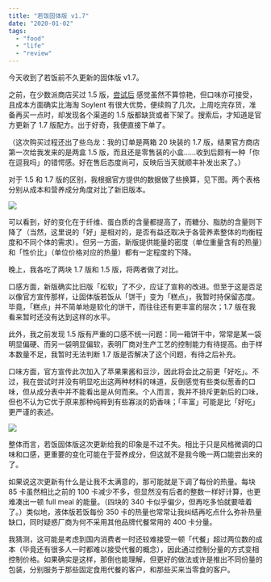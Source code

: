 ```yaml
---
title: "若饭固体版 v1.7"
date: "2020-01-02"
tags:
  - "food"
  - "life"
  - "review"
---
```


今天收到了若饭前不久更新的固体版 v1.7。

之前，在少数派商店买过 1.5 版，[尝试后](https://type.cyhsu.xyz/2019/09/one-year-with-soylent/) 感觉虽然不算惊艳，但口味亦可接受，且成本方面确实比海淘 Soylent 有很大优势，便续购了几次。上周吃完存货，准备再买一点时，却发现各个渠道的 1.5 版都缺货或者下架了。搜索后，才知道是官方更新了 1.7 版配方。出于好奇，我便直接下单了。

（这次购买过程还出了些乌龙：我的订单是两箱 20 块装的 1.7 版，结果官方商店第一次给我发来的是两盒 1.5 版，而且还是零售装的小盒……收到后颇有一种「你在逗我吗」的错愕感。好在售后态度尚可，反映后当天就顺丰补发出来了。）

对于 1.5 和 1.7 版的区别，我根据官方提供的数据做了些换算，见下图。两个表格分别从成本和营养成分角度对比了新旧版本。

![](https://p178.p0.n0.cdn.getcloudapp.com/items/jkun41Rk/Screen+Shot+2019-12-28+at+9.24.37+PM.jpeg?v=8b28350469bc20f22e0aadc957685927)

可以看到，好的变化在于纤维、蛋白质的含量都提高了，而糖分、脂肪的含量则下降了（当然，这里说的「好」是相对的，是否有益还取决于各营养素整体的均衡程度和不同个体的需求）。但另一方面，新版提供能量的密度（单位重量含有的热量）和「性价比」（单位价格对应的热量）都有一定程度的下降。

晚上，我各吃了两块 1.7 版和 1.5 版，将两者做了对比。

口感方面，新版确实比旧版「松软」了不少，应证了宣称的改进。但至于这是否足以像官方宣传那样，让固体版若饭从「饼干」变为「糕点」，我暂时持保留态度。毕竟，「糕点」并不简单地是软化的饼干，而往往还有更丰富的层次；1.7 版在我看来暂时还没有达到这样的水平。

此外，我之前发现 1.5 版有严重的口感不统一问题：同一箱饼干中，常常是某一袋明显偏硬、而另一袋明显偏软，表明厂商对生产工艺的控制能力有待提高。由于样本数量不足，我暂时无法判断 1.7 版是否解决了这个问题，有待之后补充。

口味方面，官方宣传此次加入了苹果果酱和豆沙，因此将会比之前更「好吃」。不过，我在尝试时并没有明显吃出这两种材料的味道，反倒感觉有些类似葱香的口味，但从成分表中并不能看出是从何而来。个人而言，我并不排斥更新后的口味，但也不认为它优于原来那种纯粹到有些寡淡的奶香味；「丰富」可能是比「好吃」更严谨的表述。

![](https://p178.p0.n0.cdn.getcloudapp.com/items/8Luw5x65/IMG_8194.jpg?v=1f573221b744f08c4093e5363664383f)

整体而言，若饭固体版这次更新给我的印象是不过不失。相比于只是风格微调的口味和口感，更重要的变化可能在于营养成分，但这就不是我今晚一两口能尝出来的了。

如果说这次更新有什么是让我不太满意的，那可能就是下调了每份的热量。每块 85 卡虽然相比之前的 100 卡减少不多，但显然没有后者的整数一样好计算，也更难凑出一顿 full meal 的能量。（四块的 340 卡似乎偏少，但再吃多怕就要噎着了。）类似地，液体版若饭每份 350 卡的热量也常常让我纠结再吃点什么弥补热量缺口，同时疑惑厂商为何不采用其他品牌代餐常用的 400 卡分量。

我猜测，这可能是考虑到国内消费者一时还较难接受一顿「代餐」超过两位数的成本（毕竟还有很多人一时都难以接受代餐的概念），因此通过控制分量的方式变相控制价格。如果确实是这样，那倒也能理解，但更好的做法或许是推出不同份量的包装，分别服务于那些固定食用代餐的客户，和那些买来当零食的客户。

